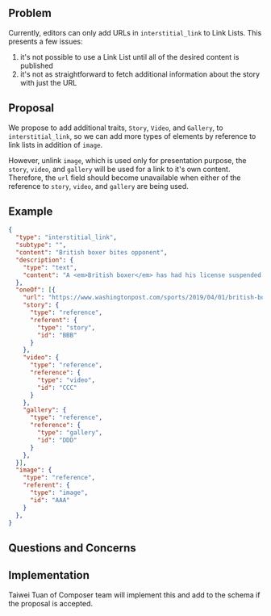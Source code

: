 ## Problem
Currently, editors can only add URLs in `interstitial_link` to Link Lists. This presents a few issues:
1. it's not possible to use a Link List until all of the desired content is published
2. it's not as straightforward to fetch additional information about the story with just the URL

## Proposal
We propose to add additional traits, `Story`, `Video`, and `Gallery`, to `interstitial_link`, so we can add more types of elements by reference to link lists in addition of `image`.

However, unlink `image`, which is used only for presentation purpose, the `story`, `video`, and `gallery` will be used for a link to it's own content. Therefore, the `url` field should become unavailable when either of the reference to `story`, `video`, and `gallery` are being used.
## Example
```JSON
{
  "type": "interstitial_link",
  "subtype": "",
  "content": "British boxer bites opponent",
  "description": {
    "type": "text",
    "content": "A <em>British boxer</em> has had his license suspended after being disqualified for biting during a <strong>heavyweight</strong> fight."
  },
  "oneOf": [{
    "url": "https://www.washingtonpost.com/sports/2019/04/01/british-boxer-suffers-dental-breakdown-bites-opponent-ring/",
    "story": {
      "type": "reference",
      "referent": {
        "type": "story",
        "id": "BBB"
      }
    },
    "video": {
      "type": "reference",
      "reference": {
        "type": "video",
        "id": "CCC"
      }
    },
    "gallery": {
      "type": "reference",
      "reference": {
        "type": "gallery",
        "id": "DDD"
      }
    },
  }],
  "image": {
    "type": "reference",
    "referent": {
      "type": "image",
      "id": "AAA"
    }
  },
}
```
## Questions and Concerns

## Implementation
Taiwei Tuan of Composer team will implement this and add to the schema if the proposal is accepted.
